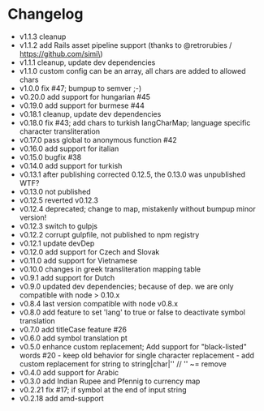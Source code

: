 Changelog
=========

-	v1.1.3 cleanup
-	v1.1.2 add Rails asset pipeline support (thanks to @retrorubies / https://github.com/simi\)
-	v1.1.1 cleanup, update dev dependencies
-	v1.1.0 custom config can be an array, all chars are added to allowed chars
-	v1.0.0 fix #47; bumpup to semver ;-)
-	v0.20.0 add support for hungarian #45
-	v0.19.0 add support for burmese #44
-	v0.18.1 cleanup, update dev dependencies
-	v0.18.0 fix #43; add chars to turkish langCharMap; language specific character transliteration
-	v0.17.0 pass global to anonymous function #42
-	v0.16.0 add support for italian
-	v0.15.0 bugfix #38
-	v0.14.0 add support for turkish
-	v0.13.1 after publishing corrected 0.12.5, the 0.13.0 was unpublished WTF?
-	v0.13.0 not published
-	v0.12.5 reverted v0.12.3
-	v0.12.4 deprecated; change to map, mistakenly without bumpup minor version!
-	v0.12.3 switch to gulpjs
-	v0.12.2 corrupt gulpfile, not published to npm registry
-	v0.12.1 update devDep
-	v0.12.0 add support for Czech and Slovak
-	v0.11.0 add support for Vietnamese
-	v0.10.0 changes in greek transliteration mapping table
-	v0.9.1 add support for Dutch
-	v0.9.0 updated dev dependencies; because of dep. we are only compatible with node > 0.10.x
-	v0.8.4 last version compatible with node v0.8.x
-	v0.8.0 add feature to set 'lang' to true or false to deactivate symbol translation
-	v0.7.0 add titleCase feature #26
-	v0.6.0 add symbol translation pt
-	v0.5.0 enhance custom replacement; Add support for "black-listed" words #20 - keep old behavior for single character replacement - add custom replacement for string to string|char|'' // '' ~= remove
-	v0.4.0 add support for Arabic
-	v0.3.0 add Indian Rupee and Pfennig to currency map
-	v0.2.21 fix #17; if symbol at the end of input string
-	v0.2.18 add amd-support
